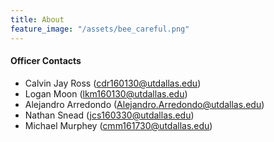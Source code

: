 ```yaml
---
title: About
feature_image: "/assets/bee_careful.png"
---
```


#### Officer Contacts

+ Calvin Jay Ross (cdr160130@utdallas.edu)
+ Logan Moon (lkm160130@utdallas.edu)
+ Alejandro Arredondo (Alejandro.Arredondo@utdallas.edu)
+ Nathan Snead (jcs160330@utdallas.edu)
+ Michael Murphey (cmm161730@utdallas.edu)
